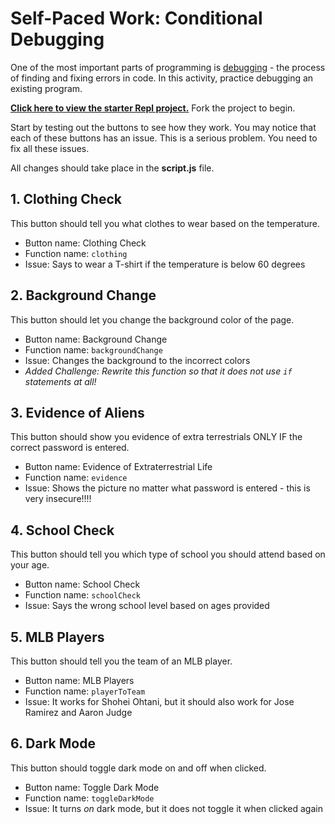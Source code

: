 # Self-Paced Work: Conditional Debugging
One of the most important parts of programming is [debugging](https://en.wikipedia.org/wiki/Debugging) - the process of finding and fixing errors in code. In this activity, practice debugging an existing program.

[**Click here to view the starter Repl project.**](https://replit.com/@HylandOutreach/ConditionalDebugging) Fork the project to begin.

Start by testing out the buttons to see how they work. You may notice that each of these buttons has an issue. This is a serious problem. You need to fix all these issues.

All changes should take place in the **script.js** file.

## 1. Clothing Check
This button should tell you what clothes to wear based on the temperature.

- Button name: Clothing Check
- Function name: `clothing`
- Issue: Says to wear a T-shirt if the temperature is below 60 degrees

## 2. Background Change
This button should let you change the background color of the page.

- Button name: Background Change
- Function name: `backgroundChange`
- Issue: Changes the background to the incorrect colors
- _Added Challenge: Rewrite this function so that it does not use `if` statements at all!_

## 3. Evidence of Aliens
This button should show you evidence of extra terrestrials ONLY IF the correct password is entered.

- Button name: Evidence of Extraterrestrial Life
- Function name: `evidence`
- Issue: Shows the picture no matter what password is entered - this is very insecure!!!!

## 4. School Check
This button should tell you which type of school you should attend based on your age.

- Button name: School Check
- Function name: `schoolCheck`
- Issue: Says the wrong school level based on ages provided

## 5. MLB Players
This button should tell you the team of an MLB player.

- Button name: MLB Players
- Function name: `playerToTeam`
- Issue: It works for Shohei Ohtani, but it should also work for Jose Ramirez and Aaron Judge

## 6. Dark Mode
This button should toggle dark mode on and off when clicked.

- Button name: Toggle Dark Mode
- Function name: `toggleDarkMode`
- Issue: It turns _on_ dark mode, but it does not toggle it when clicked again
